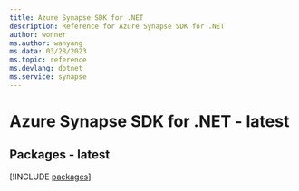 ```yaml
---
title: Azure Synapse SDK for .NET
description: Reference for Azure Synapse SDK for .NET
author: wonner
ms.author: wanyang
ms.data: 03/28/2023
ms.topic: reference
ms.devlang: dotnet
ms.service: synapse
---
```

# Azure Synapse SDK for .NET - latest
## Packages - latest
[!INCLUDE [packages](synapse-index.md)]